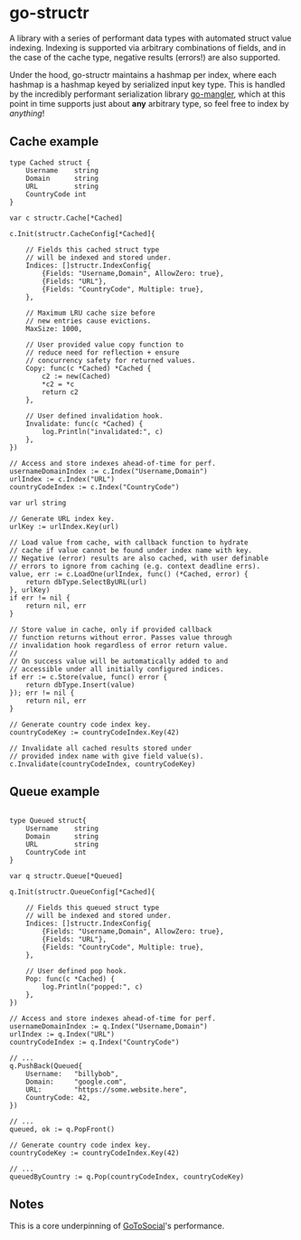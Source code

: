 # go-structr

A library with a series of performant data types with automated struct value indexing. Indexing is supported via arbitrary combinations of fields, and in the case of the cache type, negative results (errors!) are also supported.

Under the hood, go-structr maintains a hashmap per index, where each hashmap is a hashmap keyed by serialized input key type. This is handled by the incredibly performant serialization library [go-mangler](https://codeberg.org/gruf/go-mangler), which at this point in time supports just about **any** arbitrary type, so feel free to index by *anything*!

## Cache example

```golang
type Cached struct {
    Username    string
    Domain      string
    URL         string
    CountryCode int
}

var c structr.Cache[*Cached]

c.Init(structr.CacheConfig[*Cached]{

    // Fields this cached struct type
    // will be indexed and stored under.
    Indices: []structr.IndexConfig{
        {Fields: "Username,Domain", AllowZero: true},
        {Fields: "URL"},
        {Fields: "CountryCode", Multiple: true},
    },

    // Maximum LRU cache size before
    // new entries cause evictions.
    MaxSize: 1000,

    // User provided value copy function to
    // reduce need for reflection + ensure
    // concurrency safety for returned values.
    Copy: func(c *Cached) *Cached {
        c2 := new(Cached)
        *c2 = *c
        return c2
    },

    // User defined invalidation hook.
    Invalidate: func(c *Cached) {
        log.Println("invalidated:", c)
    },
})

// Access and store indexes ahead-of-time for perf.
usernameDomainIndex := c.Index("Username,Domain")
urlIndex := c.Index("URL")
countryCodeIndex := c.Index("CountryCode")

var url string

// Generate URL index key.
urlKey := urlIndex.Key(url)

// Load value from cache, with callback function to hydrate
// cache if value cannot be found under index name with key.
// Negative (error) results are also cached, with user definable
// errors to ignore from caching (e.g. context deadline errs).
value, err := c.LoadOne(urlIndex, func() (*Cached, error) {
    return dbType.SelectByURL(url)
}, urlKey)
if err != nil {
    return nil, err
}

// Store value in cache, only if provided callback
// function returns without error. Passes value through
// invalidation hook regardless of error return value.
//
// On success value will be automatically added to and
// accessible under all initially configured indices.
if err := c.Store(value, func() error {
    return dbType.Insert(value)
}); err != nil {
    return nil, err
}

// Generate country code index key.
countryCodeKey := countryCodeIndex.Key(42)

// Invalidate all cached results stored under
// provided index name with give field value(s).
c.Invalidate(countryCodeIndex, countryCodeKey)
```

## Queue example

```golang

type Queued struct{
    Username    string
    Domain      string
    URL         string
    CountryCode int
}

var q structr.Queue[*Queued]

q.Init(structr.QueueConfig[*Cached]{

    // Fields this queued struct type
    // will be indexed and stored under.
    Indices: []structr.IndexConfig{
        {Fields: "Username,Domain", AllowZero: true},
        {Fields: "URL"},
        {Fields: "CountryCode", Multiple: true},
    },

    // User defined pop hook.
    Pop: func(c *Cached) {
        log.Println("popped:", c)
    },
})

// Access and store indexes ahead-of-time for perf.
usernameDomainIndex := q.Index("Username,Domain")
urlIndex := q.Index("URL")
countryCodeIndex := q.Index("CountryCode")

// ...
q.PushBack(Queued{
    Username:   "billybob",
    Domain:     "google.com",
    URL:        "https://some.website.here",
    CountryCode: 42,
})

// ...
queued, ok := q.PopFront()

// Generate country code index key.
countryCodeKey := countryCodeIndex.Key(42)

// ...
queuedByCountry := q.Pop(countryCodeIndex, countryCodeKey)
```

## Notes

This is a core underpinning of [GoToSocial](https://github.com/superseriousbusiness/gotosocial)'s performance.